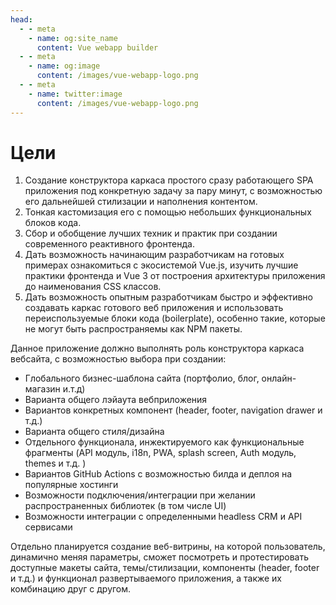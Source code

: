 ```yaml
---
head:
  - - meta
    - name: og:site_name
      content: Vue webapp builder
  - - meta
    - name: og:image
      content: /images/vue-webapp-logo.png
  - - meta
    - name: twitter:image
      content: /images/vue-webapp-logo.png
---
```


# Цели 

1. Создание конструктора каркаса простого сразу работающего SPA приложения под конкретную задачу за пару минут, с возможностью его дальнейшей стилизации и наполнения контентом.
2. Тонкая кастомизация его с помощью небольших функциональных блоков кода.
3. Сбор и обобщение лучших техник и практик при создании современного реактивного фронтенда.
4. Дать возможность начинающим разработчикам на готовых примерах ознакомиться с экосистемой Vue.js, изучить лучшие практики фронтенда и Vue 3 от построения архитектуры приложения до наименования CSS классов.
5. Дать возможность опытным разработчикам быстро и эффективно создавать каркас готового веб приложения и  использовать переиспользуемые блоки кода (boilerplate), особенно такие, которые не могут быть распространяемы как NPM пакеты.

Данное приложение должно выполнять роль конструктора каркаса вебсайта, с возможностью выбора при создании:
- Глобального бизнес-шаблона сайта (портфолио, блог, онлайн-магазин и.т.д)
- Варианта общего лэйаута вебприложения
- Вариантов конкретных компонент (header, footer, navigation drawer и т.д.)
- Варианта общего стиля/дизайна
- Отдельного функционала, инжектируемого как функциональные фрагменты (API модуль, i18n, PWA, splash screen, Auth модуль, themes и т.д. )
- Вариантов GitHub Actions с возможностью билда и деплоя на популярные хостинги 
- Возможности подключения/интеграции при желании распространенных библиотек (в том числе UI)
- Возможности интеграции c определенными headless CRM и API сервисами

Отдельно планируется создание веб-витрины, на которой пользователь, динамично меняя параметры, сможет посмотреть и протестировать доступные макеты сайта, темы/стилизации, компоненты (header, footer и т.д.) и функционал развертываемого приложения, а также их комбинацию друг с другом.